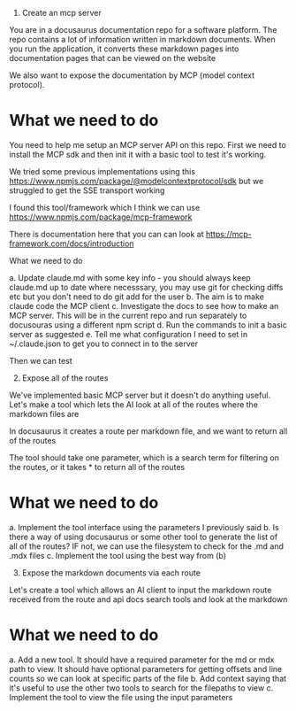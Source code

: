 1. Create an mcp server

You are in a docusaurus documentation repo for a software platform. The repo contains a lot of information written in markdown documents. When you run the application, it converts these markdown pages into documentation pages that can be viewed on the website

We also want to expose the documentation by MCP (model context protocol).

# What we need to do

You need to help me setup an MCP server API on this repo. First we need to install the MCP sdk and then init it with a basic tool to test it's working.

We tried some previous implementations using this https://www.npmjs.com/package/@modelcontextprotocol/sdk but we struggled to get the SSE transport working

I found this tool/framework which I think we can use https://www.npmjs.com/package/mcp-framework

There is documentation here that you can can look at https://mcp-framework.com/docs/introduction

What we need to do

a. Update claude.md with some key info - you should always keep claude.md up to date where necesssary, you may use git for checking diffs etc but you don't need to do git add for the user
b. The aim is to make claude code the MCP client
c. Investigate the docs to see how to make an MCP server. This will be in the current repo and run separately to docusouras using a different npm script
d. Run the commands to init a basic server as suggested
e. Tell me what configuration I need to set in ~/.claude.json to get you to connect in to the server

Then we can test

2. Expose all of the routes

We've implemented basic MCP server but it doesn't do anything useful. Let's make a tool which lets the AI look at all of the routes where the markdown files are

In docusaurus it creates a route per markdown file, and we want to return all of the routes

The tool should take one parameter, which is a search term for filtering on the routes, or it takes * to return all of the routes

# What we need to do

a. Implement the tool interface using the parameters I previously said
b. Is there a way of using docusaurus or some other tool to generate the list of all of the routes? IF not, we can use the filesystem to check for the .md and .mdx files
c. Implement the tool using the best way from (b)

3. Expose the markdown documents via each route

Let's create a tool which allows an AI client to input the markdown route received from the route and api docs search tools and look at the markdown

# What we need to do

a. Add a new tool. It should have a required parameter for the md or mdx path to view. It should have optional parameters for getting offsets and line counts so we can look at specific parts of the file
b. Add context saying that it's useful to use the other two tools to search for the filepaths to view
c. Implement the tool to view the file using the input parameters
